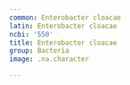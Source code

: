 ```yaml
---
common: Enterobacter cloacae
latin: Enterobacter cloacae
ncbi: '550'
title: Enterobacter cloacae
group: Bacteria
image: .na.character

---
```

